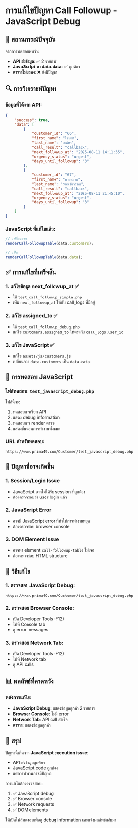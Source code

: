 # การแก้ไขปัญหา Call Followup - JavaScript Debug

## 🎯 **สถานการณ์ปัจจุบัน**

จากการทดสอบพบว่า:
- **API ส่งข้อมูล**: ✅ 2 รายการ
- **JavaScript หา data.data**: ✅ ถูกต้อง
- **ตารางไม่แสดง**: ❌ ยังมีปัญหา

## 🔍 **การวิเคราะห์ปัญหา**

### **ข้อมูลที่ได้จาก API**:
```json
{
    "success": true,
    "data": [
        {
            "customer_id": "66",
            "first_name": "ไซบะห์",
            "last_name": "เสน่หา",
            "call_result": "callback",
            "next_followup_at": "2025-08-11 14:11:35",
            "urgency_status": "urgent",
            "days_until_followup": "3"
        },
        {
            "customer_id": "67",
            "first_name": "นายสมาน",
            "last_name": "วัฒนชัยวรรณ์",
            "call_result": "callback",
            "next_followup_at": "2025-08-11 21:45:10",
            "urgency_status": "urgent",
            "days_until_followup": "3"
        }
    ]
}
```

### **JavaScript ที่แก้ไขแล้ว**:
```javascript
// เปลี่ยนจาก
renderCallFollowupTable(data.customers);

// เป็น
renderCallFollowupTable(data.data);
```

## ✅ **การแก้ไขที่เสร็จสิ้น**

### **1. แก้ไขข้อมูล next_followup_at** ✅
- ใช้ `test_call_followup_simple.php`
- เพิ่ม `next_followup_at` ให้กับ call_logs ที่มีอยู่

### **2. แก้ไข assigned_to** ✅
- ใช้ `test_call_followup_debug.php`
- แก้ไข `customers.assigned_to` ให้ตรงกับ `call_logs.user_id`

### **3. แก้ไข JavaScript** ✅
- แก้ไข `assets/js/customers.js`
- เปลี่ยนจาก `data.customers` เป็น `data.data`

## 🧪 **การทดสอบ JavaScript**

### **ไฟล์ทดสอบ**: `test_javascript_debug.php`

ไฟล์นี้จะ:
1. ทดสอบการเรียก API
2. แสดง debug information
3. ทดสอบการ render ตาราง
4. แสดงขั้นตอนการทำงานทั้งหมด

### **URL สำหรับทดสอบ**:
```
https://www.prima49.com/Customer/test_javascript_debug.php
```

## 🔧 **ปัญหาที่อาจเกิดขึ้น**

### **1. Session/Login Issue**
- JavaScript อาจไม่ได้รับ session ที่ถูกต้อง
- ต้องตรวจสอบว่า user login แล้ว

### **2. JavaScript Error**
- อาจมี JavaScript error ที่ทำให้การทำงานหยุด
- ต้องตรวจสอบ browser console

### **3. DOM Element Issue**
- อาจหา element `call-followup-table` ไม่เจอ
- ต้องตรวจสอบ HTML structure

## 🚀 **วิธีแก้ไข**

### **1. ตรวจสอบ JavaScript Debug**:
```
https://www.prima49.com/Customer/test_javascript_debug.php
```

### **2. ตรวจสอบ Browser Console**:
- เปิด Developer Tools (F12)
- ไปที่ Console tab
- ดู error messages

### **3. ตรวจสอบ Network Tab**:
- เปิด Developer Tools (F12)
- ไปที่ Network tab
- ดู API calls

## 📊 **ผลลัพธ์ที่คาดหวัง**

### **หลังการแก้ไข**:
- **JavaScript Debug**: แสดงข้อมูลลูกค้า 2 รายการ
- **Browser Console**: ไม่มี error
- **Network Tab**: API call สำเร็จ
- **ตาราง**: แสดงข้อมูลลูกค้า

## 🎯 **สรุป**

ปัญหานี้เกิดจาก **JavaScript execution issue**:
- API ส่งข้อมูลถูกต้อง
- JavaScript code ถูกต้อง
- แต่การทำงานอาจมีปัญหา

การแก้ไขต้องตรวจสอบ:
1. ✅ JavaScript debug
2. ✅ Browser console
3. ✅ Network requests
4. ✅ DOM elements

ให้เปิดไฟล์ทดสอบเพื่อดู debug information และแจ้งผลลัพธ์กลับมา
